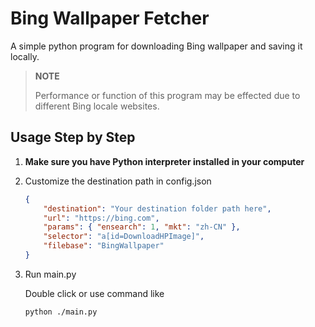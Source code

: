 # Bing Wallpaper Fetcher

A simple python program for downloading Bing wallpaper and saving it locally.

> **NOTE**
> 
> Performance or function of this program may be effected due to different Bing locale websites.

## Usage Step by Step

1. **Make sure you have Python interpreter installed in your computer**

1. Customize the destination path in config.json
    ```json
    {
        "destination": "Your destination folder path here",
        "url": "https://bing.com",
        "params": { "ensearch": 1, "mkt": "zh-CN" },
        "selector": "a[id=DownloadHPImage]",
        "filebase": "BingWallpaper"
    }
    ```

2. Run main.py
    
    Double click or use command like
    ```bash
    python ./main.py
    ```